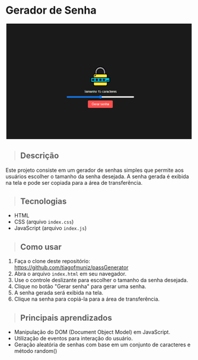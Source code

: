 # Gerador de Senha
<div align="center">
  <img src="./assets/Animação.gif" width="500" >
</div>

> ## Descrição
   Este projeto consiste em um gerador de senhas simples que permite aos usuários escolher o tamanho da senha desejada. A senha gerada é exibida na tela e pode ser copiada para a área de transferência.

> ## Tecnologias

  - HTML
  - CSS (arquivo `index.css`)
  - JavaScript (arquivo `index.js`)

> ## Como usar

1. Faça o clone deste repositório: https://github.com/tiagofmuniz/passGenerator
2. Abra o arquivo `index.html` em seu navegador.
3. Use o controle deslizante para escolher o tamanho da senha desejada.
4. Clique no botão "Gerar senha" para gerar uma senha.
5. A senha gerada será exibida na tela.
6. Clique na senha para copiá-la para a área de transferência.

> ## Principais aprendizados

- Manipulação do DOM (Document Object Model) em JavaScript.
- Utilização de eventos para interação do usuário.
- Geração aleatória de senhas com base em um conjunto de caracteres e método random()
